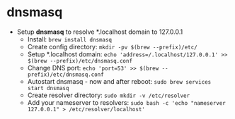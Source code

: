 # dnsmasq

- Setup **dnsmasq** to resolve *.localhost domain to 127.0.0.1
  * Install: `brew install dnsmasq`
  * Create config directory: `mkdir -pv $(brew --prefix)/etc/`
  * Setup *.localhost domain: `echo 'address=/.localhost/127.0.0.1' >> $(brew --prefix)/etc/dnsmasq.conf`
  * Change DNS port: `echo 'port=53' >> $(brew --prefix)/etc/dnsmasq.conf`
  * Autostart dnsmasq - now and after reboot: `sudo brew services start dnsmasq`
  * Create resolver directory: `sudo mkdir -v /etc/resolver`
  * Add your nameserver to resolvers: `sudo bash -c 'echo "nameserver 127.0.0.1" > /etc/resolver/localhost'`